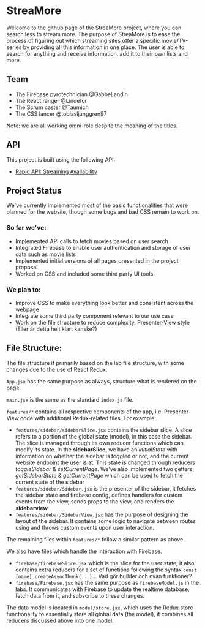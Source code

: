 # StreaMore
Welcome to the github page of the StreaMore project, where you can search less to stream more.
The purpose of StreaMore is to ease the process of figuring out which streaming sites offer a specific movie/TV-series by providing all this information in one place. The user is able to search for anything and receive information, add it to their own lists and more.
## Team
- The Firebase pyrotechnician @GabbeLandin
- The React ranger @Lindefor
- The Scrum caster @Taumich
- The CSS lancer @tobiasljunggren97

Note: we are all working omni-role despite the meaning of the titles.

## API
This project is built using the following API: 
- [Rapid API: Streaming Availability](https://rapidapi.com/movie-of-the-night-movie-of-the-night-default/api/streaming-availability)

## Project Status
We've currently implemented most of the basic functionalities that were planned for the website, though some bugs and bad CSS remain to work on. 

### So far we've:
- Implemented API calls to fetch movies based on user search
- Integrated Firebase to enable user authentication and storage of user data such as movie lists
- Implemented initial versions of all pages presented in the project proposal
- Worked on CSS and included some third party UI tools

### We plan to:
- Improve CSS to make everything look better and consistent across the webpage
- Integrate some third party component relevant to our use case
- Work on the file structure to reduce complexity, Presenter-View style (Eller är detta helt klart kanske?)

## File Structure:
The file structure if primarily based on the lab file structure, with some changes due to the use of React Redux. 

`App.jsx` has the same purpose as always, structure what is rendered on the page.

`main.jsx` is the same as the standard `index.js` file.

`features/*` contains all respective components of the app, i.e. Presenter-View code with additional Redux-related files.
For example: 
- `features/sidebar/sidebarSlice.jsx` contains the sidebar slice. A slice refers to a portion of the global state (model), in this case the sidebar. The slice is managed through its own reducer functions which can modify its state. In the **sidebarSlice**, we have an *initialState* with information on whether the sidebar is toggled or not, and the current website endpoint the user is at. This state is changed through reducers *toggleSidebar* & *setCurrentPage*. We've also implemented two getters, *getSidebarState* & *getCurrentPage* which can be used to fetch the current state of the sidebar
- `features/sidebar/Sidebar.jsx` is the presenter of the sidebar, it fetches the sidebar state and firebase config, defines handlers for custom events from the view, sends props to the view, and renders the **sidebarview**
- `features/sidebar/SidebarView.jsx` has the purpose of designing the layout of the sidebar. It contains some logic to navigate between routes using *<NavLinks>* and throws custom events upon user interaction. 

The remaining files within `features/*` follow a similar pattern as above.

We also have files which handle the interaction with Firebase.
- `firebase/firebaseSlice.jsx` which is the slice for the user state, it also contains extra reducers for a set of functions following the syntax
```const [name] createAsyncThunk(...)```...
Vad gör builder och ovan funktioner?
- `firebase/Firebase.jsx` has the same purpose as `firebaseModel.js` in the labs. It communicates with Firebase to update the realtime database, fetch data from it, and subscribe to these changes.

The data model is located in `model/store.jsx`, which uses the Redux store functionality to essentially store all global data (the model), it combines all reducers discussed above into one model.